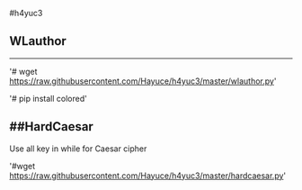 #h4yuc3

## WLauthor
------
'# wget https://raw.githubusercontent.com/Hayuce/h4yuc3/master/wlauthor.py'


'# pip install colored'

##HardCaesar
-----
Use all key in while for Caesar cipher

'#wget https://raw.githubusercontent.com/Hayuce/h4yuc3/master/hardcaesar.py'
